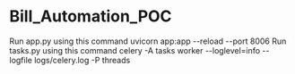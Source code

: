 # Bill_Automation_POC

Run app.py using this command uvicorn app:app --reload --port 8006
Run tasks.py using this command celery -A tasks worker --loglevel=info --logfile logs/celery.log -P threads